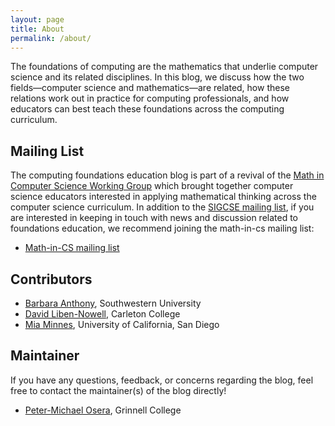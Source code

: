 ```yaml
---
layout: page
title: About
permalink: /about/
---
```

The foundations of computing are the mathematics that underlie computer science and its related disciplines.
In this blog, we discuss how the two fields—computer science and mathematics—are related, how these relations work out in practice for computing professionals, and how educators can best teach these foundations across the computing curriculum.

## Mailing List

The computing foundations education blog is part of a revival of the [Math in Computer Science Working Group](http://www.math-in-cs.org/) which brought together computer science educators interested in applying mathematical thinking across the computer science curriculum.  In addition to the [SIGCSE mailing list](https://sigcse.org/sigcse/membership/mailing-lists), if you are interested in keeping in touch with news and discussion related to foundations education, we recommend joining the math-in-cs mailing list:

* [Math-in-CS mailing list](http://mail.geneseo.edu/mailman/listinfo/math-thinking-l/)

## Contributors

* [Barbara Anthony](https://www.southwestern.edu/live/profiles/25773-barbara-m-anthony), Southwestern University
* [David Liben-Nowell](http://cs.carleton.edu/faculty/dlibenno/), Carleton College
* [Mia Minnes](https://cseweb.ucsd.edu/~minnes/), University of California, San Diego

## Maintainer

If you have any questions, feedback, or concerns regarding the blog, feel free to contact the maintainer(s) of the blog directly!

* [Peter-Michael Osera](https://www.cs.grinnell.edu/~osera), Grinnell College
